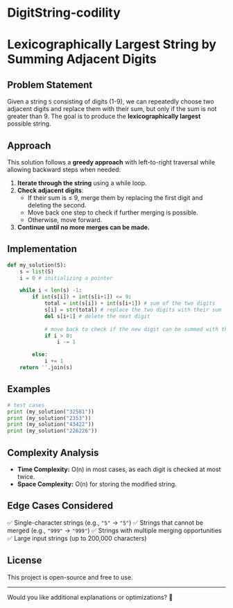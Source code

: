 # DigitString-codility
# Lexicographically Largest String by Summing Adjacent Digits

## Problem Statement
Given a string `S` consisting of digits (1-9), we can repeatedly choose two adjacent digits and replace them with their sum, but only if the sum is not greater than 9. The goal is to produce the **lexicographically largest** possible string.

## Approach
This solution follows a **greedy approach** with left-to-right traversal while allowing backward steps when needed:

1. **Iterate through the string** using a while loop.
2. **Check adjacent digits**:
   - If their sum is ≤ 9, merge them by replacing the first digit and deleting the second.
   - Move back one step to check if further merging is possible.
   - Otherwise, move forward.
3. **Continue until no more merges can be made.**

## Implementation
```python
def my_solution(S):
    s = list(S)
    i = 0 # initializing a pointer

    while i < len(s) -1:
        if int(s[i]) + int(s[i+1]) <= 9:
            total = int(s[i]) + int(s[i+1]) # sum of the two digits
            s[i] = str(total) # replace the two digits with their sum
            del s[i+1] # delete the next digit
            
            # move back to check if the new digit can be summed with the previous one
            if i > 0:
                i -= 1

        else:
            i += 1
    return ''.join(s)

```

## Examples
```python
# test cases
print (my_solution("32581"))
print (my_solution("2353"))
print (my_solution("43422"))
print (my_solution("226226"))
```

## Complexity Analysis
- **Time Complexity:** O(n) in most cases, as each digit is checked at most twice.
- **Space Complexity:** O(n) for storing the modified string.

## Edge Cases Considered
✅ Single-character strings (e.g., `"5"` → `"5"`)
✅ Strings that cannot be merged (e.g., `"999"` → `"999"`)
✅ Strings with multiple merging opportunities
✅ Large input strings (up to 200,000 characters)

## License
This project is open-source and free to use.

---
Would you like additional explanations or optimizations? 🚀

